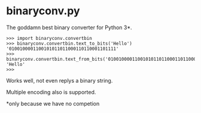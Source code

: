 # binaryconv.py
The goddamn best binary converter for Python 3*.

```
>>> import binaryconv.convertbin
>>> binaryconv.convertbin.text_to_bits('Hello')
'0100100001100101011011000110110001101111'
>>> binaryconv.convertbin.text_from_bits('0100100001100101011011000110110001101111')
'Hello'
>>> 
```

Works well, not even replys a binary string.

Multiple encoding also is supported.


*only because we have no competion
